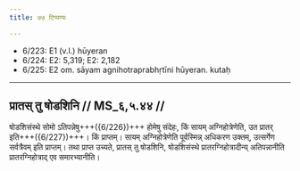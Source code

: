 ```yaml
---
title: ७७ टिप्पण्यः

---
```

- 6/223: E1 (v.l.) hūyeran
- 6/224: E2: 5,319; E2: 2,182
- 6/225: E2 om. sāyam agnihotraprabhṛtīni hūyeran. kutaḥ

____________________________________________


## प्रातस् तु षोडशिनि // MS_६,५.४४ //

षोडशिसंस्थे सोमो ऽतिपन्नेषु+++({6/226})+++ होमेषु संदेहः, किं सायम् अग्निहोत्रेणेति, उत प्रातर् इति+++({6/227})+++। किं प्राप्तम्। सायम् अग्निहोत्रेणेति पूर्वस्मिन्न् अधिकरण उक्तम्, उत्सर्गेण सर्वत्रैवम् इति प्राप्तम्। तथा प्राप्त उच्यते, प्रातस् तु षोडशिनि, षोडशिसंस्थे प्रातरग्निहोत्रादीन्य् अतिपन्नानीति प्रातरग्निहोत्राद् एव समारभ्यानीति।
